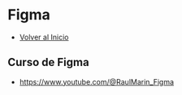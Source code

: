 # Figma
- [Volver al Inicio](../README.md)

## Curso de Figma
 - https://www.youtube.com/@RaulMarin_Figma

